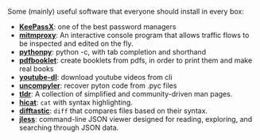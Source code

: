 Some (mainly) useful software that everyone should install in every box:

- **[KeePassX](https://www.keepassx.org/)**: one of the best password managers
- **[mitmproxy](http://mitmproxy.org)**: An interactive console program that allows traffic flows to be inspected and edited on the fly.
- **[pythonpy](https://github.com/Russell91/pythonpy)**: python -c, with tab completion and shorthand
- **[pdfbooklet](sourceforge.net/projects/pdfbooklet/)**: create booklets from pdfs, in order to print them and make real books
- **[youtube-dl](https://github.com/rg3/youtube-dl)**: download youtube videos from cli
- **[uncompyler](https://github.com/gstarnberger/uncompyle)**: recover pyton code from .pyc files
- **[tldr](https://github.com/tldr-pages/tldr)**: A collection of simplified and community-driven man pages.
- **[hicat](https://github.com/rstacruz/hicat)**: `cat` with syntax highlighting.
- **[difftastic](https://github.com/Wilfred/difftastic)**: `diff` that compares files based on their syntax.
- **[jless](https://jless.io)**: command-line JSON viewer designed for reading, exploring, and searching through JSON data.
